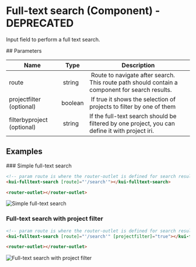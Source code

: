 # Full-text search (Component) - DEPRECATED

Input field to perform a full text search.

## Parameters

Name | Type | Description
--- | --- | ---
route | string | Route to navigate after search. This route path should contain a component for search results.
projectfilter (optional) | boolean | If true it shows the selection of projects to filter by one of them
filterbyproject (optional) | string | If the full-text search should be filtered by one project, you can define it with project iri.

## Examples

### Simple full-text search

```html
<!-- param route is where the router-outlet is defined for search results -->
<kui-fulltext-search [route]="'/search'"></kui-fulltext-search>

<router-outlet></router-outlet>
```

![Simple full-text search](../../../../assets/images/dsp-ui/fulltext-search-simple.png)

### Full-text search with project filter

```html
<!-- param route is where the router-outlet is defined for search results -->
<kui-fulltext-search [route]="'/search'" [projectfilter]="true"></kui-fulltext-search>

<router-outlet></router-outlet>
```

![Full-text search with project filter](../../../../assets/images/dsp-ui/fulltext-search-with-project-filter.png)
